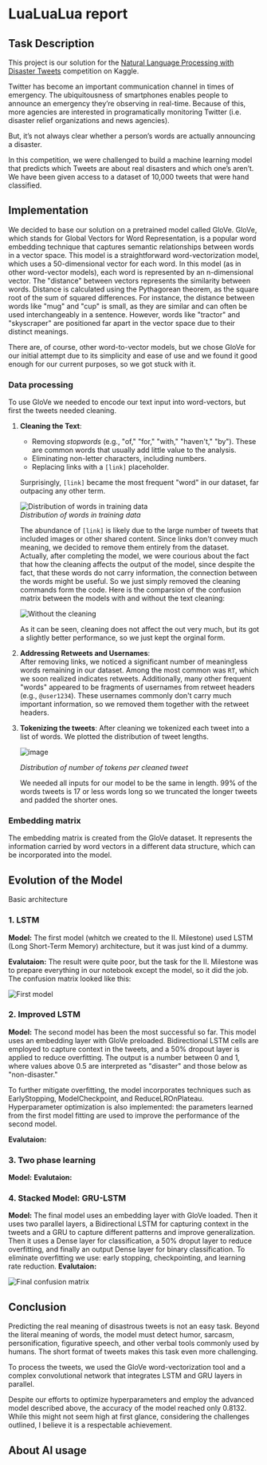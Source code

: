 # LuaLuaLua report
 
## Task Description
This project is our solution for the [Natural Language Processing with Disaster Tweets](https://kaggle.com/competitions/nlp-getting-started) competition on Kaggle.

Twitter has become an important communication channel in times of emergency.
The ubiquitousness of smartphones enables people to announce an emergency they’re observing in real-time. Because of this, more agencies are interested in programatically monitoring Twitter (i.e. disaster relief organizations and news agencies).

But, it’s not always clear whether a person’s words are actually announcing a disaster.

In this competition, we were challenged to build a machine learning model that predicts which Tweets are about real disasters and which one’s aren’t. We have been given access to a dataset of 10,000 tweets that were hand classified.

## Implementation
We decided to base our solution on a pretrained model called GloVe. GloVe, which stands for Global Vectors for Word Representation, is a popular word embedding technique that captures semantic relationships between words in a vector space. This model is a straightforward word-vectorization model, which uses a 50-dimensional vector for each word. In this model (as in other word-vector models), each word is represented by an n-dimensional vector. The "distance" between vectors represents the similarity between words. Distance is calculated using the Pythagorean theorem, as the square root of the sum of squared differences. For instance, the distance between words like "mug" and "cup" is small, as they are similar and can often be used interchangeably in a sentence. However, words like "tractor" and "skyscraper" are positioned far apart in the vector space due to their distinct meanings.

There are, of course, other word-to-vector models, but we chose GloVe for our initial attempt due to its simplicity and ease of use and we found it good enough for our current purposes, so we got stuck with it. 

### Data processing
To use GloVe we needed to encode our text input into word-vectors, but first the tweets needed cleaning. 
1. **Cleaning the Text**:  
   - Removing *stopwords* (e.g., "of," "for," "with," "haven't," "by"). These are common words that usually add little value to the analysis.  
   - Eliminating non-letter characters, including numbers.  
   - Replacing links with a `[link]` placeholder.  

   Surprisingly, `[link]` became the most frequent "word" in our dataset, far outpacing any other term.  

   ![Distribution of words in training data](https://github.com/user-attachments/assets/7b4ba618-bc03-4d00-bac2-80d1e9108e72)  
   *Distribution of words in training data*  

   The abundance of `[link]` is likely due to the large number of tweets that included images or other shared content. Since links don't convey much meaning, we decided to remove them entirely from the dataset.  
   Actually, after completing the model, we were courious about the fact that how the cleaning affects the output of the model, since despite the fact, that these words do not carry information, the connection between the words might be useful. So we just simply removed the cleaning commands form the code. Here is the comparsion of the confusion matrix between the models with and without the text cleaning:
   
   ![Without the cleaning](withoutCleaning.png)
   
   As it can be seen, cleaning does not affect the out very much, but its got a slightly better performance, so we just kept the orginal form.
3. **Addressing Retweets and Usernames**:  
   After removing links, we noticed a significant number of meaningless words remaining in our dataset. Among the most common was `RT`, which we soon realized indicates retweets. Additionally, many other frequent "words" appeared to be fragments of usernames from retweet headers (e.g., `@user1234`). These usernames commonly don't carry much important information, so we removed them together with the retweet headers.

4. **Tokenizing the tweets**:
   After cleaning we tokenized each tweet into a list of words. We plotted the distribution of tweet lengths.
   
   ![image](https://github.com/user-attachments/assets/47921616-bd9e-44d6-93d7-578cc8bb5c63)
   
   *Distribution of number of tokens per cleaned tweet*
   
   We needed all inputs for our model to be the same in length. 99% of the words tweets is 17 or less words long so we truncated the longer tweets and padded the shorter ones.

### Embedding matrix
The embedding matrix is created from the GloVe dataset. It represents the information carried by word vectors in a different data structure, which can be incorporated into the model.


   
## Evolution of the Model
Basic architecture

### 1. LSTM 
**Model:** The first model (whitch we created to the II. Milestone) used LSTM (Long Short-Term Memory) architecture, but it was just kind of a dummy.

**Evalutaion:**
The result were quite poor, but the task for the II. Milestone was to prepare everything in our notebook except the model, so it did the job. The confusion matrix looked like this:

![First model](firstMod.png)


### 2. Improved LSTM
**Model:** The second model has been the most successful so far. This model uses an embedding layer with GloVe preloaded. Bidirectional LSTM cells are employed to capture context in the tweets, and a 50% dropout layer is applied to reduce overfitting. The output is a number between 0 and 1, where values above 0.5 are interpreted as "disaster" and those below as "non-disaster."

To further mitigate overfitting, the model incorporates techniques such as EarlyStopping, ModelCheckpoint, and ReduceLROnPlateau. Hyperparameter optimization is also implemented: the parameters learned from the first model fitting are used to improve the performance of the second model.

**Evalutaion:**

### 3. Two phase learning
**Model:**
**Evalutaion:**

### 4. Stacked Model: GRU-LSTM
**Model:** The final model uses an embedding layer with GloVe loaded. Then it uses two parallel layers, a Bidirectional LSTM for capturing context in the tweets and a GRU to capture different patterns and improve generalization. Then it uses a Dense layer for classification, a 50% droput layer to reduce overfitting, and finally an output Dense layer for binary classification. To eliminate overfitting we use: early stopping, checkpointing, and learning rate reduction.
**Evalutaion:**

![Final confusion matrix](final.png)

## Conclusion
Predicting the real meaning of disastrous tweets is not an easy task. Beyond the literal meaning of words, the model must detect humor, sarcasm, personification, figurative speech, and other verbal tools commonly used by humans. The short format of tweets makes this task even more challenging.

To process the tweets, we used the GloVe word-vectorization tool and a complex convolutional network that integrates LSTM and GRU layers in parallel.

Despite our efforts to optimize hyperparameters and employ the advanced model described above, the accuracy of the model reached only 0.8132. While this might not seem high at first glance, considering the challenges outlined, I believe it is a respectable achievement.

## About AI usage
